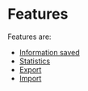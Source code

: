 # Features #

Features are:
  * [Information saved](InformationSaved.md)
  * [Statistics](Statistics.md)
  * [Export](Export.md)
  * [Import](Import.md)